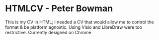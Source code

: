 # HTMLCV - Peter Bowman

This is my CV in HTML; I needed a CV that would allow me to control the format & be platform agnostic. Using Visio and LibreDraw were too restrictive.
Currently designed on Chrome

